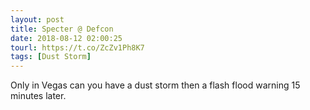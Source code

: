 ```yaml
---
layout: post
title: Specter @ Defcon
date: 2018-08-12 02:00:25
tourl: https://t.co/ZcZv1Ph8K7
tags: [Dust Storm]
---
```

Only in Vegas can you have a dust storm then a flash flood warning 15 minutes later.